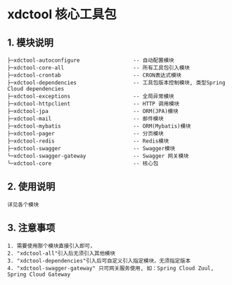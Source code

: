 # xdctool 核心工具包

## 1. 模块说明
```text
├─xdctool-autoconfigure                 -- 自动配置模块                    
├─xdctool-core-all                      -- 所有工具包引入模块            
├─xdctool-crontab                       -- CRON表达式模块     
├─xdctool-dependencies                  -- 工具包版本控制模块, 类型Spring Cloud dependencies             
├─xdctool-exceptions                    -- 全局异常模块               
├─xdctool-httpclient                    -- HTTP 调用模块                   
├─xdctool-jpa                           -- ORM(JPA)模块            
├─xdctool-mail                          -- 邮件模块       
├─xdctool-mybatis                       -- ORM(Mybatis)模块                          
├─xdctool-pager                         -- 分页模块                         
├─xdctool-redis                         -- Redis模块                         
├─xdctool-swagger                       -- Swagger模块                        
└─xdctool-swagger-gateway               -- Swagger 网关模块  
└─xdctool-core                          -- 核心包                  
```

## 2. 使用说明
    详见各个模块

## 3. 注意事项
    1. 需要使用那个模块直接引入即可，
    2. "xdctool-all"引入后无须引入其他模块   
    3. "xdctool-dependencies"引入后可自定义引入指定模块，无须指定版本
    4. "xdctool-swagger-gateway" 只可网关服务使用, 如：Spring Cloud Zuul, Spring Cloud Gateway

































